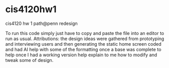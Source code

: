 # cis4120hw1
cis4120 hw 1 path@penn redesign

To run this code simply just have to copy and paste the file into an editor to run as usual. 
Attributions: the design ideas were gathered from prototyping and interviewing users and then generating the static home screen coded and had AI help with some of the formatting once a base was complete to help once I had a working version help explain to me how to modify and tweak some of design. 

